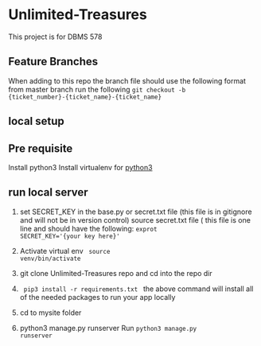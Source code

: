 # Unlimited-Treasures
This project is for DBMS 578

## Feature Branches
When adding to this repo the branch file should use the following format
from master branch run the following
<code>git checkout -b {ticket_number}-{ticket_name}-{ticket_name}</code>

## local setup
## Pre requisite
Install python3
Install virtualenv for [python3](https://gist.github.com/Geoyi/d9fab4f609e9f75941946be45000632b)
## run local server
1. set SECRET_KEY in the base.py or secret.txt file (this file is in gitignore and will not be in version control) 
source secret.txt file ( this file is one line and should have the following:
<code>exprot SECRET_KEY='{your key here}'</code>
2. Activate virtual env 
<code> source venv/bin/activate</code>

3. git clone Unlimited-Treasures repo and cd into the repo dir
4. <code> pip3 install -r requirements.txt </code>
the above command will install all of the needed packages to run your app locally
5. cd to mysite folder
6. python3 manage.py runserver
Run <code>python3 manage.py runserver</code>
